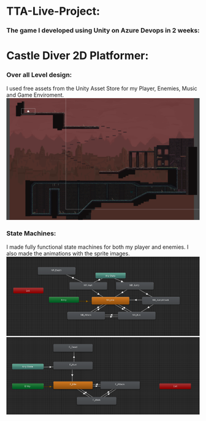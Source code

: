 # TTA-Live-Project:
### The game I developed using Unity on Azure Devops in 2 weeks:
# Castle Diver 2D Platformer:
### Over all Level design:
I used free assets from the Unity Asset Store for my Player, Enemies, Music and Game Enviroment.
![GameLevel](https://github.com/NathanielRus/TTA-Live-Project/blob/main/Live%20Project/Game%20level.PNG)
### State Machines:
I made fully functional state machines for both my player and enemies. I also made the animations with the sprite images.
![PlayerState](https://github.com/NathanielRus/TTA-Live-Project/blob/main/Live%20Project/state%20machine.PNG)
![EnemyState](https://github.com/NathanielRus/TTA-Live-Project/blob/main/Live%20Project/Enemy%20State%20Machine.PNG)
